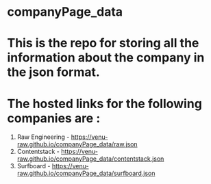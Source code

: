 # companyPage_data

# This is the repo for storing all the information about the company in the json format.

# The hosted links for the following companies are :
  1. Raw Engineering - https://venu-raw.github.io/companyPage_data/raw.json
  2. Contentstack - https://venu-raw.github.io/companyPage_data/contentstack.json
  3. Surfboard - https://venu-raw.github.io/companyPage_data/surfboard.json
